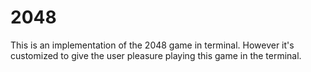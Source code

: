 # 2048
This is an implementation of the 2048 game in terminal. However it's customized to give the user pleasure playing this game in the terminal.
